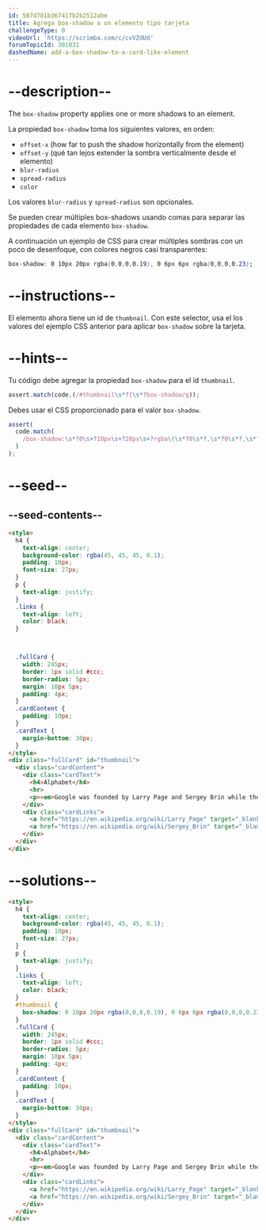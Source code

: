 ```yaml
---
id: 587d781b367417b2b2512abe
title: Agrega box-shadow a un elemento tipo tarjeta
challengeType: 0
videoUrl: 'https://scrimba.com/c/cvVZdUd'
forumTopicId: 301031
dashedName: add-a-box-shadow-to-a-card-like-element
---
```


# --description--

The `box-shadow` property applies one or more shadows to an element.

La propiedad `box-shadow` toma los siguientes valores, en orden:

<ul>
  <li><code>offset-x</code> (how far to push the shadow horizontally from the element)</li>
  <li><code>offset-y</code> (qué tan lejos extender la sombra verticalmente desde el elemento)</li>
  <li><code>blur-radius</code></li>
  <li><code>spread-radius</code></li>
  <li><code>color</code></li>
</ul>

Los valores `blur-radius` y `spread-radius` son opcionales.

Se pueden crear múltiples box-shadows usando comas para separar las propiedades de cada elemento `box-shadow`.

A continuación un ejemplo de CSS para crear múltiples sombras con un poco de desenfoque, con colores negros casi transparentes:

```css
box-shadow: 0 10px 20px rgba(0,0,0,0.19), 0 6px 6px rgba(0,0,0,0.23);
```

# --instructions--

El elemento ahora tiene un id de `thumbnail`. Con este selector, usa el los valores del ejemplo CSS anterior para aplicar `box-shadow` sobre la tarjeta.

# --hints--

Tu código debe agregar la propiedad `box-shadow` para el id `thumbnail`.

```js
assert.match(code,(/#thumbnail\s*?{\s*?box-shadow/g));
```

Debes usar el CSS proporcionado para el valor `box-shadow`.

```js
assert(
  code.match(
    /box-shadow:\s*?0\s+?10px\s+?20px\s+?rgba\(\s*?0\s*?,\s*?0\s*?,\s*?0\s*?,\s*?0?\.19\)\s*?,\s*?0\s+?6px\s+?6px\s+?rgba\(\s*?0\s*?,\s*?0\s*?,\s*?0\s*?,\s*?0?\.23\)/gi
  )
);
```

# --seed--

## --seed-contents--

```html
<style>
  h4 {
    text-align: center;
    background-color: rgba(45, 45, 45, 0.1);
    padding: 10px;
    font-size: 27px;
  }
  p {
    text-align: justify;
  }
  .links {
    text-align: left;
    color: black;
  }



  .fullCard {
    width: 245px;
    border: 1px solid #ccc;
    border-radius: 5px;
    margin: 10px 5px;
    padding: 4px;
  }
  .cardContent {
    padding: 10px;
  }
  .cardText {
    margin-bottom: 30px;
  }
</style>
<div class="fullCard" id="thumbnail">
  <div class="cardContent">
    <div class="cardText">
      <h4>Alphabet</h4>
      <hr>
      <p><em>Google was founded by Larry Page and Sergey Brin while they were <u>Ph.D. students</u> at <strong>Stanford University</strong>.</em></p>
    </div>
    <div class="cardLinks">
      <a href="https://en.wikipedia.org/wiki/Larry_Page" target="_blank" class="links">Larry Page</a><br><br>
      <a href="https://en.wikipedia.org/wiki/Sergey_Brin" target="_blank" class="links">Sergey Brin</a>
    </div>
  </div>
</div>
```

# --solutions--

```html
<style>
  h4 {
    text-align: center;
    background-color: rgba(45, 45, 45, 0.1);
    padding: 10px;
    font-size: 27px;
  }
  p {
    text-align: justify;
  }
  .links {
    text-align: left;
    color: black;
  }
  #thumbnail {
    box-shadow: 0 10px 20px rgba(0,0,0,0.19), 0 6px 6px rgba(0,0,0,0.23);
  }
  .fullCard {
    width: 245px;
    border: 1px solid #ccc;
    border-radius: 5px;
    margin: 10px 5px;
    padding: 4px;
  }
  .cardContent {
    padding: 10px;
  }
  .cardText {
    margin-bottom: 30px;
  }
</style>
<div class="fullCard" id="thumbnail">
  <div class="cardContent">
    <div class="cardText">
      <h4>Alphabet</h4>
      <hr>
      <p><em>Google was founded by Larry Page and Sergey Brin while they were <u>Ph.D. students</u> at <strong>Stanford University</strong>.</em></p>
    </div>
    <div class="cardLinks">
      <a href="https://en.wikipedia.org/wiki/Larry_Page" target="_blank" class="links">Larry Page</a><br><br>
      <a href="https://en.wikipedia.org/wiki/Sergey_Brin" target="_blank" class="links">Sergey Brin</a>
    </div>
  </div>
</div>
```
